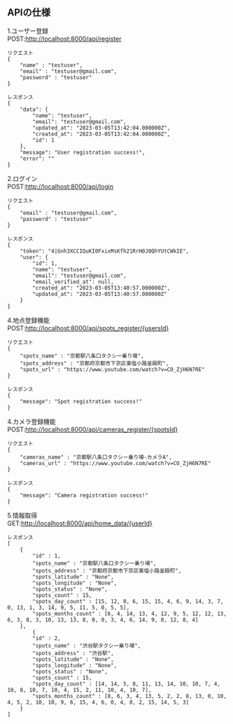 ## APIの仕様   
1.ユーザー登録  
POST:[http://localhost:8000/api/register](http://localhost:8000/api/register)
```
リクエスト
{
    "name" : "testuser",
    "email" : "testuser@gmail.com",
    "password" : "testuser"
}
```
```
レスポンス
{
    "data": {
        "name": "testuser",
        "email": "testuser@gmail.com",
        "updated_at": "2023-03-05T13:42:04.000000Z",
        "created_at": "2023-03-05T13:42:04.000000Z",
        "id": 1
    },
    "message": "User registration success!",
    "error": ""
}
```
2.ログイン  
POST:[http://localhost:8000/api/login](http://localhost:8000/api/login)
```
リクエスト
{
    "email" : "testuser@gmail.com",
    "password" : "testuser"
}
```
```
レスポンス
{
    "token": "4|Gnh3XCCIQuKI0FxixMsKfh21RrH0J0QhYUtCWkIE",
    "user": {
        "id": 1,
        "name": "testuser",
        "email": "testuser@gmail.com",
        "email_verified_at": null,
        "created_at": "2023-03-05T13:40:57.000000Z",
        "updated_at": "2023-03-05T13:40:57.000000Z"
    }
}
```
4.地点登録機能  
POST:[http://localhost:8000/api/spots_register/{usersId}](http://localhost:8000/api/spots_register/{usersId})
```
リクエスト
{
    "spots_name" : "京都駅八条口タクシー乗り場",
    "spots_address" : "京都府京都市下京区東塩小路釜殿町",
    "spots_url" : "https://www.youtube.com/watch?v=CO_ZjH6N7RE"
}
```
```
レスポンス
{
    "message": "Spot registration success!"
}
```
4.カメラ登録機能  
POST:[http://localhost:8000/api/cameras_register/{spotsId}](http://localhost:8000/api/cameras_register/{spotsId})
```
リクエスト
{
    "cameras_name" : "京都駅八条口タクシー乗り場-カメラA",
    "cameras_url" : "https://www.youtube.com/watch?v=CO_ZjH6N7RE"
}
```
```
レスポンス
{
    "message": "Camera registration success!"
}
```
5.情報取得  
GET:[http://localhost:8000/api/home_data/{userId}](http://localhost:8000/api/home_data/{usersId})
```
レスポンス
[
    {
        "id" : 1,
        "spots_name" : "京都駅八条口タクシー乗り場",
        "spots_address" : "京都府京都市下京区東塩小路釜殿町",
        "spots_latitude" : "None",
        "spots_longitude" : "None",
        "spots_status" : "None",
        "spots_count" : 15,
        "spots_day_count" : [15, 12, 0, 6, 15, 15, 4, 6, 9, 14, 3, 7, 0, 13, 1, 3, 14, 9, 5, 11, 5, 0, 5, 5],
        "spots_months_count" : [6, 4, 14, 13, 4, 12, 9, 5, 12, 12, 13, 6, 3, 8, 3, 10, 13, 13, 8, 0, 0, 3, 4, 6, 14, 9, 8, 12, 8, 4]
    },
        {
        "id" : 2,
        "spots_name" : "渋谷駅タクシー乗り場",
        "spots_address" : "渋谷駅",
        "spots_latitude" : "None",
        "spots_longitude" : "None",
        "spots_status" : "None",
        "spots_count" : 15,
        "spots_day_count" : [14, 14, 5, 8, 11, 13, 14, 10, 10, 7, 4, 10, 8, 10, 7, 10, 4, 15, 2, 11, 10, 4, 10, 7],
        "spots_months_count" : [8, 6, 3, 4, 13, 5, 2, 2, 8, 13, 0, 10, 4, 5, 2, 10, 10, 9, 6, 15, 4, 6, 0, 4, 8, 2, 15, 14, 5, 3]
    }
]
```
